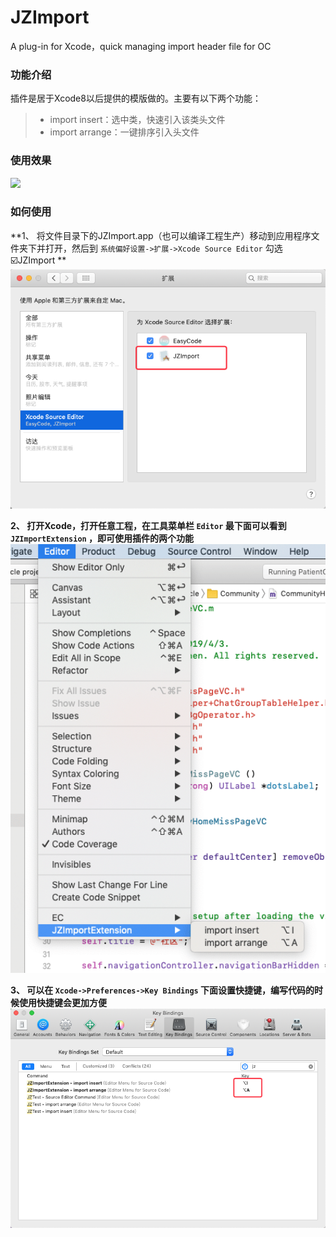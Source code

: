 # JZImport
A plug-in for Xcode，quick managing import header file for OC


### 功能介绍
插件是居于Xcode8以后提供的模版做的。主要有以下两个功能：
> - import insert：选中类，快速引入该类头文件
> - import arrange：一键排序引入头文件


### 使用效果
<img src="https://github.com/JoeyZeng/JZImport/blob/master/JZImport-shortcut/QQ20191107-134317-HD.gif"  width="512">


### 如何使用

**1、 将文件目录下的JZImport.app（也可以编译工程生产）移动到应用程序文件夹下并打开，然后到 `系统偏好设置->扩展->Xcode Source Editor` 勾选☑️JZImport **
<img src="https://github.com/JoeyZeng/JZImport/blob/master/JZImport-shortcut/QQ20191107-113733.png" width="512">

**2、 打开Xcode，打开任意工程，在工具菜单栏 `Editor` 最下面可以看到 `JZImportExtension` ，即可使用插件的两个功能**
<img src="https://github.com/JoeyZeng/JZImport/blob/master/JZImport-shortcut/QQ20191107-113937.png" width="512">

**3、 可以在 `Xcode->Preferences->Key Bindings` 下面设置快捷键，编写代码的时候使用快捷键会更加方便**
<img src="https://github.com/JoeyZeng/JZImport/blob/master/JZImport-shortcut/QQ20191107-114032.png" width="512">
